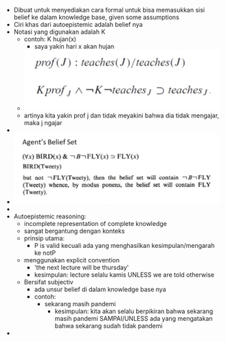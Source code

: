- Dibuat untuk menyediakan cara formal untuk bisa memasukkan sisi belief ke dalam knowledge base, given some assumptions
- Ciri khas dari autoepistemic adalah belief nya
- Notasi yang digunakan adalah K
	- contoh: K hujan(x)
		- saya yakin hari x akan hujan
	- ![image.png](../assets/image_1644846852884_0.png)
	- artinya kita yakin prof j dan tidak meyakini bahwa dia tidak mengajar, maka j ngajar
-
- ![image.png](../assets/image_1644847200603_0.png)
-
- Autoepistemic reasoning:
	- incomplete representation of complete knowledge
	- sangat bergantung dengan konteks
	- prinsip utama:
		- P is valid kecuali ada yang menghasilkan kesimpulan/mengarah ke notP
	- menggunakan explicit convention
		- 'the next lecture will be thursday'
		- kesimpulan: lecture selalu kamis UNLESS we are told otherwise
	- Bersifat subjectiv
		- ada unsur belief di dalam knowledge base nya
		- contoh:
			- sekarang masih pandemi
				- kesimpulan: kita akan selalu berpikiran bahwa sekarang masih pandemi SAMPAI/UNLESS ada yang mengatakan bahwa sekarang sudah tidak pandemi
-